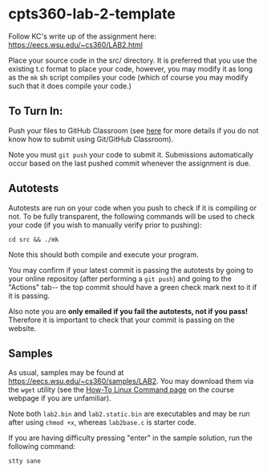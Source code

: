 # cpts360-lab-2-template

Follow KC's write up of the assignment here: https://eecs.wsu.edu/~cs360/LAB2.html

Place your source code in the src/ directory. It is preferred that you use the existing t.c format to place your code, however, you may modify it as long as the `mk` sh script compiles your code (which of course you may modify such that it does compile your code.)

## To Turn In:
Push your files to GitHub Classroom (see [here](https://eecs.wsu.edu/~cs360/ta_resources/howto-linux-cmds.html) for more details if you do not know how to submit using Git/GitHub Classroom).

Note you must `git push` your code to submit it. Submissions automatically occur based on the last pushed commit whenever the assignment is due.

## Autotests
Autotests are run on your code when you push to check if it is compiling or not. To be fully transparent, the following commands will be used to check your code (if you wish to manually verify prior to pushing):
```
cd src && ./mk
```
Note this should both compile and execute your program.

You may confirm if your latest commit is passing the autotests by going to your online repositoy (after performing a `git push`) and going to the "Actions" tab-- the top commit should have a green check mark next to it if it is passing.

Also note you are **only emailed if you fail the autotests, not if you pass!** Therefore it is important to check that your commit is passing on the website.

## Samples
As usual, samples may be found at https://eecs.wsu.edu/~cs360/samples/LAB2. You may download them via the `wget` utility (see the [How-To Linux Command page](https://eecs.wsu.edu/~cs360/ta_resources/howto-linux-cmds.html) on the course webpage if you are unfamiliar).

Note both `lab2.bin` and `lab2.static.bin` are executables and may be run after using `chmod +x`, whereas `lab2base.c` is starter code.

If you are having difficulty pressing "enter" in the sample solution, run the following command:
```
stty sane
```
